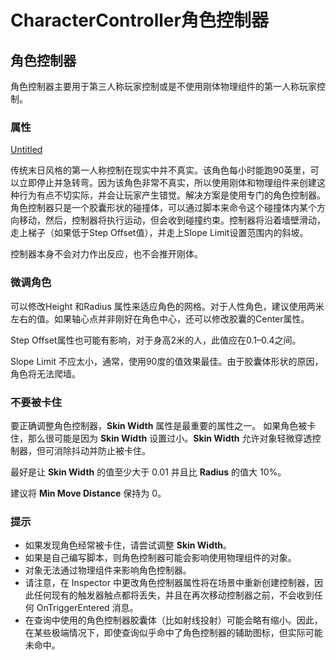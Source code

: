 # CharacterController角色控制器

## 角色控制器

角色控制器主要用于第三人称玩家控制或是不使用刚体物理组件的第一人称玩家控制。

### 属性

[Untitled](CharacterController%E8%A7%92%E8%89%B2%E6%8E%A7%E5%88%B6%E5%99%A8%20366c5b8b221f4878b9ebe5ff19b0e682/Untitled%20Database%200147826491f541bb8a4e37473a59b9d4.csv)

传统末日风格的第一人称控制在现实中并不真实。该角色每小时能跑90英里，可以立即停止并急转弯。因为该角色非常不真实，所以使用刚体和物理组件来创建这种行为有点不切实际，并会让玩家产生错觉。解决方案是使用专门的角色控制器。角色控制器只是一个胶囊形状的碰撞体，可以通过脚本来命令这个碰撞体内某个方向移动，然后，控制器将执行运动，但会收到碰撞约束。控制器将沿着墙壁滑动，走上梯子（如果低于Step Offset值），并走上Slope Limit设置范围内的斜坡。

控制器本身不会对力作出反应，也不会推开刚体。

### 微调角色

可以修改Height 和Radius 属性来适应角色的网格。对于人性角色，建议使用两米左右的值。如果轴心点并非刚好在角色中心，还可以修改胶囊的Center属性。

Step Offset属性也可能有影响，对于身高2米的人，此值应在0.1–0.4之间。

Slope Limit 不应太小，通常，使用90度的值效果最佳。由于胶囊体形状的原因，角色将无法爬墙。

### 不要被卡住

要正确调整角色控制器，**Skin Width** 属性是最重要的属性之一。 如果角色被卡住，那么很可能是因为 **Skin Width** 设置过小。**Skin Width** 允许对象轻微穿透控制器，但可消除抖动并防止被卡住。

最好是让 **Skin Width** 的值至少大于 0.01 并且比 **Radius** 的值大 10%。

建议将 **Min Move Distance** 保持为 0。

### 提示

- 如果发现角色经常被卡住，请尝试调整 **Skin Width**。
- 如果是自己编写脚本，则角色控制器可能会影响使用物理组件的对象。
- 对象无法通过物理组件来影响角色控制器。
- 请注意，在 Inspector 中更改角色控制器属性将在场景中重新创建控制器，因此任何现有的触发器触点都将丢失，并且在再次移动控制器之前，不会收到任何 OnTriggerEntered 消息。
- 在查询中使用的角色控制器胶囊体（比如射线投射）可能会略有缩小。因此，在某些极端情况下，即使查询似乎命中了角色控制器的辅助图标，但实际可能未命中。
